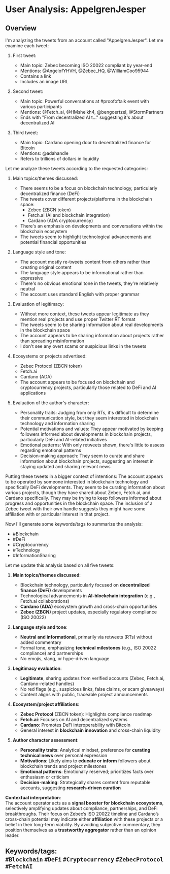 # User Analysis: AppelgrenJesper

## Overview

<think>
I'm analyzing the tweets from an account called "AppelgrenJesper". Let me examine each tweet:

1. First tweet:
   - Main topic: Zebec becoming ISO 20022 compliant by year-end
   - Mentions: @AngelofYHVH, @Zebec_HQ, @WilliamCoo95944
   - Contains a link
   - Includes an image URL

2. Second tweet:
   - Main topic: Powerful conversations at #proofoftalk event with various participants
   - Mentions: @Fetch_ai, @HMsheikh4, @bengoertzel, @StormPartners
   - Ends with "From decentralized AI t..." suggesting it's about decentralized AI

3. Third tweet:
   - Main topic: Cardano opening door to decentralized finance for Bitcoin
   - Mentions: @adahandle
   - Refers to trillions of dollars in liquidity

Let me analyze these tweets according to the requested categories:

1. Main topics/themes discussed:
   - There seems to be a focus on blockchain technology, particularly decentralized finance (DeFi)
   - The tweets cover different projects/platforms in the blockchain space:
     - Zebec (ZBCN token)
     - Fetch.ai (AI and blockchain integration)
     - Cardano (ADA cryptocurrency)
   - There's an emphasis on developments and conversations within the blockchain ecosystem
   - The tweets seem to highlight technological advancements and potential financial opportunities

2. Language style and tone:
   - The account mostly re-tweets content from others rather than creating original content
   - The language style appears to be informational rather than expressive
   - There's no obvious emotional tone in the tweets, they're relatively neutral
   - The account uses standard English with proper grammar

3. Evaluation of legitimacy:
   - Without more context, these tweets appear legitimate as they mention real projects and use proper Twitter RT format
   - The tweets seem to be sharing information about real developments in the blockchain space
   - The account appears to be sharing information about projects rather than spreading misinformation
   - I don't see any overt scams or suspicious links in the tweets

4. Ecosystems or projects advertised:
   - Zebec Protocol (ZBCN token)
   - Fetch.ai
   - Cardano (ADA)
   - The account appears to be focused on blockchain and cryptocurrency projects, particularly those related to DeFi and AI applications

5. Evaluation of the author's character:
   - Personality traits: Judging from only RTs, it's difficult to determine their communication style, but they seem interested in blockchain technology and information sharing
   - Potential motivations and values: They appear motivated by keeping followers informed about developments in blockchain projects, particularly DeFi and AI-related initiatives
   - Emotional patterns: With only retweets shown, there's little to assess regarding emotional patterns
   - Decision-making approach: They seem to curate and share information about blockchain projects, suggesting an interest in staying updated and sharing relevant news

Putting these tweets in a bigger context of intentions:
The account appears to be operated by someone interested in blockchain technology and specifically DeFi developments. They seem to be curating information about various projects, though they have shared about Zebec, Fetch.ai, and Cardano specifically. They may be trying to keep followers informed about progress and opportunities in the blockchain space. The inclusion of a Zebec tweet with their own handle suggests they might have some affiliation with or particular interest in that project.

Now I'll generate some keywords/tags to summarize the analysis:
- #Blockchain
- #DeFi
- #Cryptocurrency
- #Technology
- #InformationSharing

Let me update this analysis based on all five tweets:
</think>

1. **Main topics/themes discussed**:  
   - Blockchain technology, particularly focused on **decentralized finance (DeFi)** developments  
   - Technological advancements in **AI-blockchain integration** (e.g., Fetch.ai collaborations)  
   - **Cardano (ADA)** ecosystem growth and cross-chain opportunities  
   - **Zebec (ZBCN)** project updates, especially regulatory compliance (ISO 20022)  

2. **Language style and tone**:  
   - **Neutral and informational**, primarily via retweets (RTs) without added commentary  
   - Formal tone, emphasizing **technical milestones** (e.g., ISO 20022 compliance) and partnerships  
   - No emojis, slang, or hype-driven language  

3. **Legitimacy evaluation**:  
   - **Legitimate**, sharing updates from verified accounts (Zebec, Fetch.ai, Cardano-related handles)  
   - No red flags (e.g., suspicious links, false claims, or scam giveaways)  
   - Content aligns with public, traceable project announcements  

4. **Ecosystem/project affiliations**:  
   - **Zebec Protocol** (ZBCN token): Highlights compliance roadmap  
   - **Fetch.ai**: Focuses on AI and decentralized systems  
   - **Cardano**: Promotes DeFi interoperability with Bitcoin  
   - General interest in **blockchain innovation** and cross-chain liquidity  

5. **Author character assessment**:  
   - **Personality traits**: Analytical mindset, preference for **curating technical news** over personal expression  
   - **Motivations**: Likely aims to **educate or inform** followers about blockchain trends and project milestones  
   - **Emotional patterns**: Emotionally reserved; prioritizes facts over enthusiasm or criticism  
   - **Decision-making**: Strategically shares content from reputable accounts, suggesting **research-driven curation**  

**Contextual interpretation**:  
The account operator acts as a **signal booster for blockchain ecosystems**, selectively amplifying updates about compliance, partnerships, and DeFi breakthroughs. Their focus on Zebec’s ISO 20022 timeline and Cardano’s cross-chain potential may indicate either **affiliation** with these projects or a belief in their long-term viability. By avoiding subjective commentary, they position themselves as a **trustworthy aggregator** rather than an opinion leader.  

**Keywords/tags**:  
`#Blockchain` `#DeFi` `#Cryptocurrency` `#ZebecProtocol` `#FetchAI`
---

